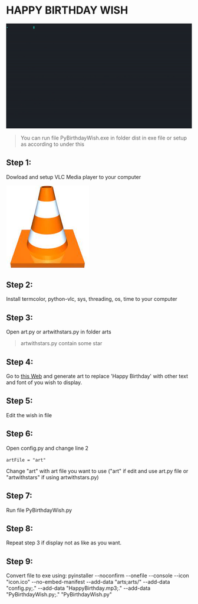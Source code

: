 # HAPPY BIRTHDAY WISH

![Gif](image\PyBirthdayWish.gif)

>You can run file PyBirthdayWish.exe in folder dist in exe file or setup as according to under this


## Step 1: 
Dowload and setup VLC Media player to your computer

![VLC](image\VLC.png)

## Step 2: 
Install termcolor, python-vlc, sys, threading, os, time to your computer

## Step 3: 
Open art.py or artwithstars.py in folder arts
> artwithstars.py contain some star

## Step 4: 
Go to [this Web](https://patorjk.com/software/taag/#p=display&f=Crawford2&t=Happy%20Birthday%0A%20%20%20%20%20%20Name) and generate art to replace 'Happy Birthday' with other text and font of you wish to display.


## Step 5: 
Edit the wish in file

## Step 6: 
Open config.py and change line 2

```artFile = "art"``` 

Change "art" with art file you want to use ("art" if edit and use art.py file or "artwithstars" if using artwithstars.py)

## Step 7: 
Run file PyBirthdayWish.py

## Step 8: 
Repeat step 3 if display not as like as you want.

## Step 9: 
Convert file to exe using: pyinstaller --noconfirm --onefile --console --icon "icon.ico" --no-embed-manifest --add-data "arts;arts/" --add-data "config.py;." --add-data "HappyBirthday.mp3;." --add-data "PyBirthdayWish.py;." "PyBirthdayWish.py"



